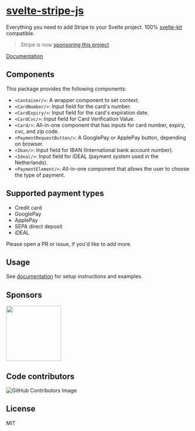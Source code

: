 # [svelte-stripe-js](https://sveltestripe.com)

Everything you need to add Stripe to your Svelte project. 100% [svelte-kit](https://kit.svelte.dev/) compatible.

> Stripe is now [sponsoring this project](#sponsors)

[Documentation](https://sveltestripe.com)

## Components

This package provides the following components:

- `<Container/>`: A wrapper component to set context.
- `<CardNumber/>`: Input field for the card's number.
- `<CardExpiry/>`: Input field for the card's expiration date.
- `<CardCvc/>`: Input field for Card Verification Value.
- `<Card/>`: All-in-one component that has inputs for card number, expiry, cvc, and zip code.
- `<PaymentRequestButton/>`: A GooglePay or ApplePay button, depending on browser.
- `<Iban/>`: Input field for IBAN (International bank account number).
- `<Ideal/>`: Input field for iDEAL (payment system used in the Netherlands).
- `<PaymentElement/>`: All-in-one component that allows the user to choose the type of payment.

## Supported payment types

- Credit card
- GooglePay
- ApplePay
- SEPA direct deposit
- iDEAL

Please open a PR or issue, if you'd like to add more.

## Usage

See [documentation](https://sveltestripe.com) for setup instructions and examples.

## Sponsors

<a href="https://stripe.com">
  <img src="https://raw.githubusercontent.com/joshnuss/svelte-stripe-js/main/static/logos/stripe.svg" width="150px"/>
</a>

## Code contributors

![GitHub Contributors Image](https://contrib.rocks/image?repo=joshnuss/svelte-stripe-js)

## License

MIT
